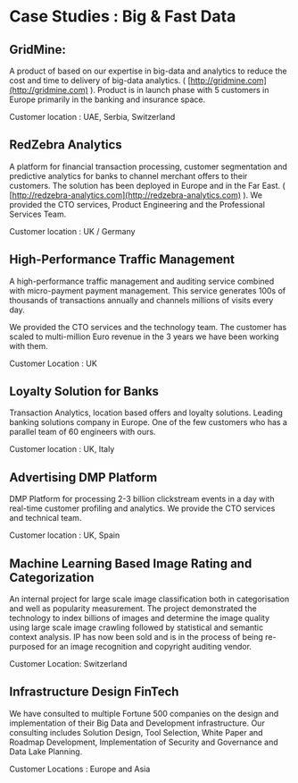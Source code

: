 # Case Studies : Big & Fast Data

## GridMine:

A product of based on our expertise in big-data and analytics to reduce the cost and time to delivery of big-data analytics. \( [http://gridmine.com](http://gridmine.com) \). Product is in launch phase with 5 customers in Europe primarily in the banking and insurance space.

Customer location : UAE, Serbia, Switzerland

## RedZebra Analytics

A platform for financial transaction processing, customer segmentation and predictive analytics for banks to channel merchant offers to their customers. The solution has been deployed in Europe and in the Far East. \( [http://redzebra-analytics.com](http://redzebra-analytics.com) \). We provided the CTO services, Product Engineering and the Professional Services Team.

Customer location : UK / Germany

## High-Performance Traffic Management

A high-performance traffic management and auditing service combined with micro-payment payment management. This service generates 100s of thousands of transactions annually and channels millions of visits every day.

We provided the CTO services and the technology team. The customer has scaled to multi-million Euro revenue in the 3 years we have been working with them.

Customer Location : UK

## Loyalty Solution for Banks

Transaction Analytics, location based offers and loyalty solutions. Leading banking solutions company in Europe. One of the few customers who has a parallel team of 60 engineers with ours.

Customer location : UK, Italy

## Advertising DMP Platform

DMP Platform for processing 2-3 billion clickstream events in a day with real-time customer profiling and analytics. We provide the CTO services and technical team.

Customer location : UK, Spain

## Machine Learning Based Image Rating and Categorization

An internal project for large scale image classification both in categorisation and well as popularity measurement. The project demonstrated the technology to index billions of images and determine the image quality using large scale image crawling followed by statistical and semantic context analysis. IP has now been sold and is in the process of being re-purposed for an image recognition and copyright auditing vendor.

Customer Location: Switzerland

## Infrastructure Design FinTech

We have consulted to multiple Fortune 500 companies on the design and implementation of their Big Data and Development infrastructure. Our consulting includes Solution Design, Tool Selection, White Paper and Roadmap Development, Implementation of Security and Governance and Data Lake Planning.

Customer Locations : Europe and Asia

## 



